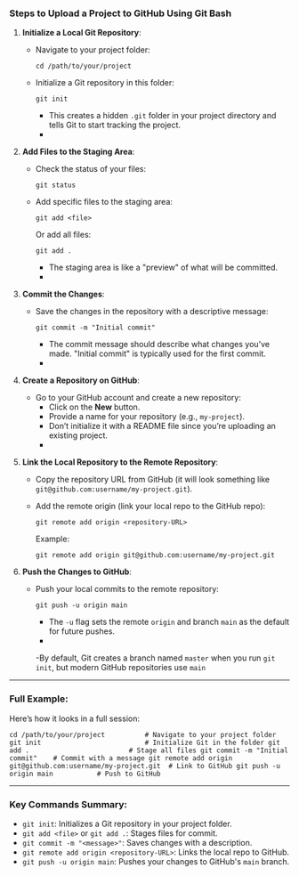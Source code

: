### **Steps to Upload a Project to GitHub Using Git Bash**

1. **Initialize a Local Git Repository**:
    
    - Navigate to your project folder:
        
    
        `cd /path/to/your/project`
        
    - Initialize a Git repository in this folder:
        
        
        `git init`
        
        - This creates a hidden `.git` folder in your project directory and tells Git to start tracking the project.
        -


1. **Add Files to the Staging Area**:
    
    - Check the status of your files:
        
    
        `git status`
        
    - Add specific files to the staging area:
        
    
        `git add <file>`
        
        Or add all files:

        `git add .`
        
        - The staging area is like a "preview" of what will be committed.
        -
1. **Commit the Changes**:
    
    - Save the changes in the repository with a descriptive message:
        
        
        `git commit -m "Initial commit"`
        
        - The commit message should describe what changes you’ve made. "Initial commit" is typically used for the first commit.
        -
1. **Create a Repository on GitHub**:
    
    - Go to your GitHub account and create a new repository:
        - Click on the **New** button.
        - Provide a name for your repository (e.g., `my-project`).
        - Don’t initialize it with a README file since you’re uploading an existing project.
        - 
1. **Link the Local Repository to the Remote Repository**:
    
    - Copy the repository URL from GitHub (it will look something like `git@github.com:username/my-project.git`).
    - Add the remote origin (link your local repo to the GitHub repo):
        

        `git remote add origin <repository-URL>`
        
        Example:
        
        `git remote add origin git@github.com:username/my-project.git`
        
6. **Push the Changes to GitHub**:
    
    - Push your local commits to the remote repository:
        
        `git push -u origin main`
        
        - The `-u` flag sets the remote `origin` and branch `main` as the default for future pushes.
        -
        -By default, Git creates a branch named `master` when you run `git init`, but modern GitHub repositories use `main`

---

### **Full Example**:

Here’s how it looks in a full session:


`cd /path/to/your/project          # Navigate to your project folder git init                          # Initialize Git in the folder git add .                         # Stage all files git commit -m "Initial commit"    # Commit with a message git remote add origin git@github.com:username/my-project.git  # Link to GitHub git push -u origin main           # Push to GitHub`

---

### **Key Commands Summary**:

- `git init`: Initializes a Git repository in your project folder.
- `git add <file>` or `git add .`: Stages files for commit.
- `git commit -m "<message>"`: Saves changes with a description.
- `git remote add origin <repository-URL>`: Links the local repo to GitHub.
- `git push -u origin main`: Pushes your changes to GitHub's `main` branch.